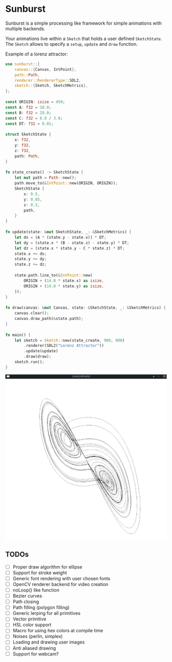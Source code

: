 # Sunburst

Sunburst is a simple processing like framework for simple animations with multiple backends.


Your animations live within a `Sketch` that holds a user defined `SketchState`. 
The `Sketch` allows to specify a `setup`, `update` and `draw` function.

Example of a lorenz attractor:
```rust
use sunburst::{
    canvas::{Canvas, IntPoint},
    path::Path,
    renderer::RendererType::SDL2,
    sketch::{Sketch, SketchMetrics},
};

const ORIGIN: isize = 450;
const A: f32 = 10.0;
const B: f32 = 28.0;
const C: f32 = 8.0 / 3.0;
const DT: f32 = 0.01;

struct SketchState {
    x: f32,
    y: f32,
    z: f32,
    path: Path,
}

fn state_create() -> SketchState {
    let mut path = Path::new();
    path.move_to(&IntPoint::new(ORIGIN, ORIGIN));
    SketchState {
        x: 0.5,
        y: 0.05,
        z: 0.3,
        path,
    }
}

fn update(state: &mut SketchState, _: &SketchMetrics) {
    let dx = (A * (state.y - state.x)) * DT;
    let dy = (state.x * (B - state.z) - state.y) * DT;
    let dz = (state.x * state.y - C * state.z) * DT;
    state.x += dx;
    state.y += dy;
    state.z += dz;

    state.path.line_to(&IntPoint::new(
        ORIGIN + (14.0 * state.x) as isize,
        ORIGIN + (14.0 * state.y) as isize,
    ));
}

fn draw(canvas: &mut Canvas, state: &SketchState, _: &SketchMetrics) {
    canvas.clear();
    canvas.draw_path(&state.path);
}

fn main() {
    let sketch = Sketch::new(state_create, 900, 900)
        .renderer(SDL2("Lorenz Attractor"))
        .update(update)
        .draw(draw);
    sketch.run();
}
```

![lorenz-attractor](./examples/lorenz/lorenz.png)

## TODOs

- [ ] Proper draw algorithm for ellipse
- [ ] Support for stroke weight
- [ ] Generic font rendering with user chosen fonts
- [ ] OpenCV renderer backend for video creation
- [ ] noLoop() like function
- [ ] Bezier curves
- [ ] Path closing
- [ ] Path filling (polygon filling)
- [ ] Generic lerping for all primitives
- [ ] Vector primitive
- [ ] HSL color support
- [ ] Macro for using hex colors at compile time
- [ ] Noises (perlin, simplex)
- [ ] Loading and drawing user images
- [ ] Anti aliased drawing
- [ ] Support for webcam?